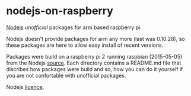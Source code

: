 # nodejs-on-raspberry
[Nodejs](http://nodejs.org) *unofficial* packages for arm based raspberry pi.

Nodejs doesn't provide packages for arm any more (last was 0.10.28), so these packages are here
to allow easy install of recent versions.

Packages were build on a raspberry pi 2 running raspbian (2015-05-05) from the Nodejs
[source](https://nodejs.org/dist/). Each directory contains a README.md
file that discribes how packages were build and so, how you can do it yourself
if you are not confortable with unofficial packages. 

Nodejs [licence](https://github.com/nodejs/node/blob/master/LICENSE).